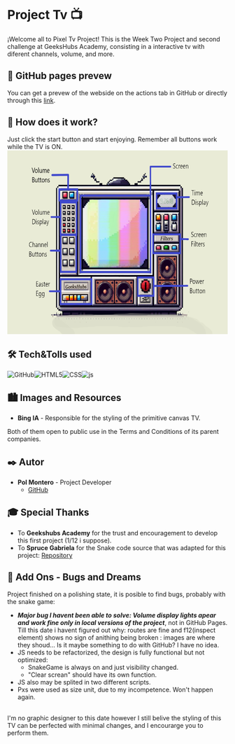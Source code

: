 # Project Tv 📺

¡Welcome all to Pixel Tv Project! This is the Week Two Project and second challenge at GeeksHubs Academy, consisting in a interactive tv with diferent channels, volume, and more.



## 🚀 GitHub pages prevew

You can get a prevew of the webside on the actions tab in GitHub or directly through this [link](https://hypoldev.github.io/TV_Week-2-Project/).

## 🤖 How does it work? 

Just click the start button and start enjoying. Remember all buttons work while the TV is ON.
<img src="./img/screenSummary.png" alt="summary" style="height: 30em">

## 🛠️ Tech&Tolls used 


<img src="https://img.shields.io/badge/GitHub-100000?style=for-the-badge&logo=github&logoColor=white" alt="GitHub" /><img src="https://img.shields.io/badge/HTML5-E34F26?style=for-the-badge&logo=html5&logoColor=white" alt="HTML5" /><img src="https://img.shields.io/badge/CSS3-1572B6?style=for-the-badge&logo=css3&logoColor=white" alt="CSS" /><img src="https://img.shields.io/badge/JavaScript-F7DF1E?logo=javascript&logoColor=000&style=for-the-badge" alt="js"/>


## 🏙️ Images and Resources


- **Bing IA** - Responsible for the styling of the primitive canvas TV.

Both of them open to public use in the Terms and Conditions of its parent companies.

## ✒️ Autor

- **Pol Montero** - Project Developer
  - [GitHub](https://github.com/hypoldev) 

## 🎓 Special Thanks

- To **Geekshubs Academy** for the trust and encouragement to develop this first project (1/12 i suppose).
- To **Spruce Gabriela** for the Snake code source that was adapted for this project: [Repository](https://github.com/SpruceGabriela/snake-the-game)

## 📄 Add Ons - Bugs and Dreams

Project finished on a polishing state, it is posible to find bugs, probably with the snake game:
-  ***Major bug I havent been able to solve: Volume display lights apear and work fine only in local versions of the project***, not in GitHub Pages. Till this date i havent figured out why: routes are fine and f12(inspect element) shows no sign of anithing being broken : images are where they shoud... Is it maybe something to do with GitHub? I have no idea.
- JS needs to be refactorized, the design is fully functional but not optimized:
    - SnakeGame is always on and just visibility changed.
    - "Clear screan" should have its own function.
- JS also may be splited in two different scripts.
- Pxs were used as size unit, due to my incompetence. Won't happen again.
<br>
I'm no graphic designer to this date however I still belive the styling of this TV can be perfected with minimal changes, and I encourarge you to perform them.
